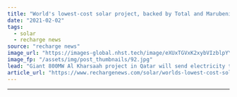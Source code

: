 ```yaml
---
title: "World's lowest-cost solar project, backed by Total and Marubeni, to deliver first power in Q2"
date: "2021-02-02"
tags: 
  - solar
  - recharge news
source: "recharge news"
image_url: "https://images-global.nhst.tech/image/eXUxTGVxK2xybVIzblpYYTMwOWRSOTNrNE1YWEREUThTM0VzZDZ0Ym41Yz0=/nhst/binary/a600de4b24e03831e2fe61051ea85f27"
image_fp: "/assets/img/post_thumbnails/92.jpg"
lead: "Giant 800MW Al Kharsaah project in Qatar will send electricity to the grid at a record-breaking low price of $15.67/MWh"
article_url: "https://www.rechargenews.com/solar/worlds-lowest-cost-solar-project-backed-by-total-and-marubeni-to-deliver-first-power-in-q2/2-1-955932"
---
```


---
